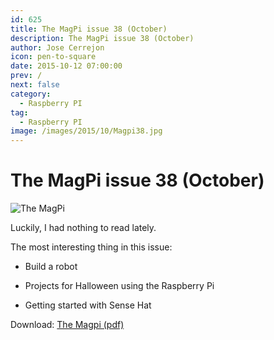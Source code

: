 ```yaml
---
id: 625
title: The MagPi issue 38 (October)
description: The MagPi issue 38 (October)
author: Jose Cerrejon
icon: pen-to-square
date: 2015-10-12 07:00:00
prev: /
next: false
category:
  - Raspberry PI
tag:
  - Raspberry PI
image: /images/2015/10/Magpi38.jpg
---
```


# The MagPi issue 38 (October)

![The MagPi](/images/2015/10/Magpi38.jpg)

Luckily, I had nothing to read lately.

The most interesting thing in this issue:

* Build a robot

* Projects for Halloween using the Raspberry Pi

* Getting started with Sense Hat

Download: [The Magpi (pdf)](https://www.raspberrypi.org/magpi-issues/MagPi38.pdf)
